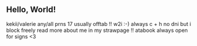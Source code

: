 ## Hello, World!

kekii/valerie
any/all prns
17
usually offtab !! w2i :-) always c + h 
no dni but i block freely
read more about me in my strawpage !! atabook always open for signs <3
